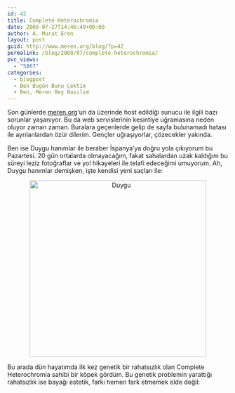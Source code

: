 ```yaml
---
id: 42
title: Complete Heterochromia
date: 2008-07-27T14:46:49+00:00
author: A. Murat Eren
layout: post
guid: http://www.meren.org/blog/?p=42
permalink: /blog/2008/07/complete-heterochromia/
pvc_views:
  - "5867"
categories:
  - blogpost
  - Ben Bugün Bunu Çektim
  - Ben, Meren Bey Nasılım
---
```

Son günlerde [meren.org](http://meren.org)&#8216;un da üzerinde host edildiği sunucu ile ilgili bazı sorunlar yaşanıyor. Bu da web servislerinin kesintiye uğramasına neden oluyor zaman zaman. Buralara geçenlerde gelip de sayfa bulunamadı hatası ile ayrılanlardan özür dilerim. Gençler uğraşıyorlar, çözecekler yakında.

Ben ise Duygu hanımlar ile beraber İspanya&#8217;ya doğru yola çıkıyorum bu Pazartesi. 20 gün ortalarda olmayacağım, fakat sahalardan uzak kaldığım bu süreyi leziz fotoğraflar ve yol hikayeleri ile telafi edeceğimi umuyorum. Ah, Duygu hanımlar demişken, işte kendisi yeni saçları ile:

<p align="center">
  <img src="{{ site.baseurl }}/images/complete-heterochromia-duygucuk.jpg" alt="Duygu" width="402" />
</p>

<p style="text-align: left;">
  Bu arada dün hayatımda ilk kez genetik bir rahatsızlık olan Complete Heterochromia sahibi bir köpek gördüm. Bu genetik problemin yarattığı rahatsızlık ise bayağı estetik, farkı hemen fark etmemek elde değil:
</p>

<p align="center">
  <a href="http://picasaweb.google.com/a.murat.eren/BlogFotoRaflar/photo#5227765639026158418"><img src="{{ site.baseurl }}/images/complete-heterochromia-kopecik.jpg" alt="" /></a>
</p>

